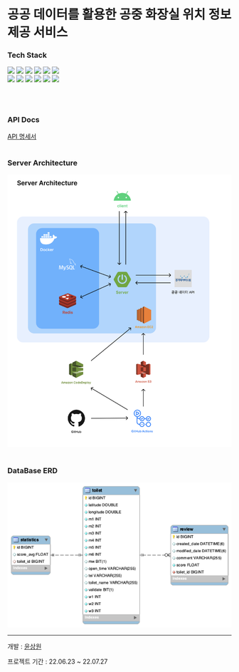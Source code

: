 # 공공 데이터를 활용한 공중 화장실 위치 정보 제공 서비스

### Tech Stack

<p>
<img src="https://img.shields.io/badge/Spring Boot-6DB33F?style=flat&logo=Spring Boot&logoColor=white"/>
<img src="https://img.shields.io/badge/Kotlin-7F52FF?style=flat&logo=Kotlin&logoColor=white"/>
<img src="https://img.shields.io/badge/Swagger-85EA2D?style=flat&logo=Swagger&logoColor=white"/>
<img src="https://img.shields.io/badge/MySQL-4479A1?style=flat&logo=MySQL&logoColor=white"/>
<img src="https://img.shields.io/badge/Redis-DC382D?style=flat&logo=Redis&logoColor=white"/>
<img src="https://img.shields.io/badge/Git-F05032?style=flat&logo=Git&logoColor=white"/>
<br/>
<img src="https://img.shields.io/badge/GitHub-181717?style=flat&logo=GitHub&logoColor=white"/>
<img src="https://img.shields.io/badge/Docker-2496ED?style=flat&logo=Docker&logoColor=white"/>
<img src="https://img.shields.io/badge/GitHub Actions-2088FF?style=flat&logo=GitHub Actions&logoColor=white"/>
<img src="https://img.shields.io/badge/EC2-FF9900?style=flat&logo=Amazon EC2&logoColor=white"/>
<img src="https://img.shields.io/badge/S3-569A31?style=flat&logo=Amazon S3&logoColor=white"/>
<img src="https://img.shields.io/badge/CodeDeploy-527FFF?style=flat&logo=Amazon AWS&logoColor=white"/>
</p>
<br/>
<br/>

### API Docs
[API 명세서](http://15.165.203.167:8080/swagger-ui.html)
<br/>
<br/>

### Server Architecture
![서버 아키텍쳐](https://github.com/SangwonYoon/PublicToilet_back/blob/master/%E1%84%89%E1%85%A5%E1%84%87%E1%85%A5%20%E1%84%8B%E1%85%A1%E1%84%8F%E1%85%B5%E1%84%90%E1%85%A6%E1%86%A8%E1%84%8E%E1%85%A7.png)
<br/>
<br/>

### DataBase ERD
![데이터베이스 ERD](https://github.com/SangwonYoon/PublicToilet_back/blob/master/ERD.png)
<br/>

---

개발 : [윤상원](https://github.com/SangwonYoon)

프로젝트 기간 : 22.06.23 ~ 22.07.27
